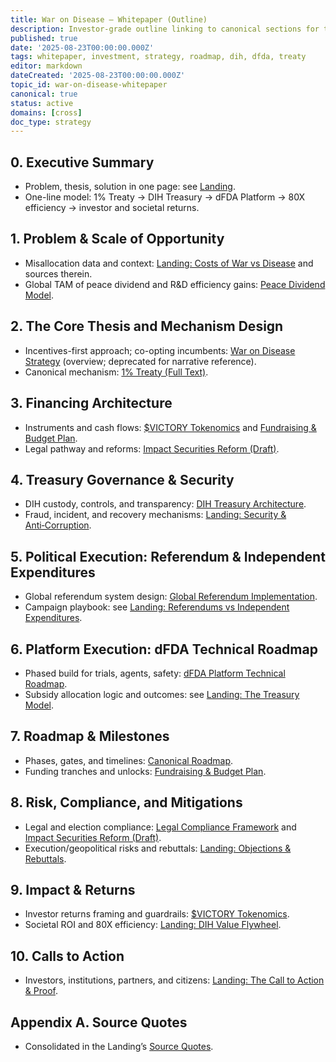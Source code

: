 ```yaml
---
title: War on Disease — Whitepaper (Outline)
description: Investor-grade outline linking to canonical sections for the War on Disease initiative (1% Treaty → DIH → dFDA), structured to support a $1B+ raise.
published: true
date: '2025-08-23T00:00:00.000Z'
tags: whitepaper, investment, strategy, roadmap, dih, dfda, treaty
editor: markdown
dateCreated: '2025-08-23T00:00:00.000Z'
topic_id: war-on-disease-whitepaper
canonical: true
status: active
domains: [cross]
doc_type: strategy
---
```


## 0. Executive Summary

- Problem, thesis, solution in one page: see [Landing](./warondisease-landing.md).
- One-line model: 1% Treaty → DIH Treasury → dFDA Platform → 80X efficiency → investor and societal returns.

## 1. Problem & Scale of Opportunity

- Misallocation data and context: [Landing: Costs of War vs Disease](./warondisease-landing.md#costs-of-war-vs-disease-context) and sources therein.
- Global TAM of peace dividend and R&D efficiency gains: [Peace Dividend Model](../economic-models/peace-dividend-value-capture.md).

## 2. The Core Thesis and Mechanism Design

- Incentives-first approach; co-opting incumbents: [War on Disease Strategy](./war-on-disease-strategy.md) (overview; deprecated for narrative reference).
- Canonical mechanism: [1% Treaty (Full Text)](./1-percent-treaty/1-percent-treaty.md).

## 3. Financing Architecture

- Instruments and cash flows: [\$VICTORY Tokenomics](./1-percent-treaty/victory-bonds-tokenomics.md) and [Fundraising & Budget Plan](../economic-models/fundraising-and-budget-plan.md).
- Legal pathway and reforms: [Impact Securities Reform (Draft)](../regulatory/impact-securities-reform.md).

## 4. Treasury Governance & Security

- DIH custody, controls, and transparency: [DIH Treasury Architecture](../features/treasury/dih-treasury-architecture.md).
- Fraud, incident, and recovery mechanisms: [Landing: Security & Anti‑Corruption](./warondisease-landing.md#security--anti-corruption-building-uncorruptible-institutions).

## 5. Political Execution: Referendum & Independent Expenditures

- Global referendum system design: [Global Referendum Implementation](./referendum/global-referendum-implementation.md).
- Campaign playbook: see [Landing: Referendums vs Independent Expenditures](./warondisease-landing.md#referendums-vs-independent-expenditures).

## 6. Platform Execution: dFDA Technical Roadmap

- Phased build for trials, agents, safety: [dFDA Platform Technical Roadmap](../features/dfda-roadmap.md).
- Subsidy allocation logic and outcomes: see [Landing: The Treasury Model](./warondisease-landing.md#the-treasury-model).

## 7. Roadmap & Milestones

- Phases, gates, and timelines: [Canonical Roadmap](./roadmap.md).
- Funding tranches and unlocks: [Fundraising & Budget Plan](../economic-models/fundraising-and-budget-plan.md#2-total-fundraising-requirement-12b---25b).

## 8. Risk, Compliance, and Mitigations

- Legal and election compliance: [Legal Compliance Framework](./legal-compliance-framework.md) and [Impact Securities Reform (Draft)](../regulatory/impact-securities-reform.md).
- Execution/geopolitical risks and rebuttals: [Landing: Objections & Rebuttals](./warondisease-landing.md#part-4-objections--rebuttals).

## 9. Impact & Returns

- Investor returns framing and guardrails: [\$VICTORY Tokenomics](./1-percent-treaty/victory-bonds-tokenomics.md#investor-payout-mechanisms-the-exit).
- Societal ROI and 80X efficiency: [Landing: DIH Value Flywheel](./warondisease-landing.md#the-treasury-model).

## 10. Calls to Action

- Investors, institutions, partners, and citizens: [Landing: The Call to Action & Proof](./warondisease-landing.md#part-5-the-call-to-action--proof).

## Appendix A. Source Quotes

- Consolidated in the Landing’s [Source Quotes](./warondisease-landing.md#source-quotes-for-key-parameters).


